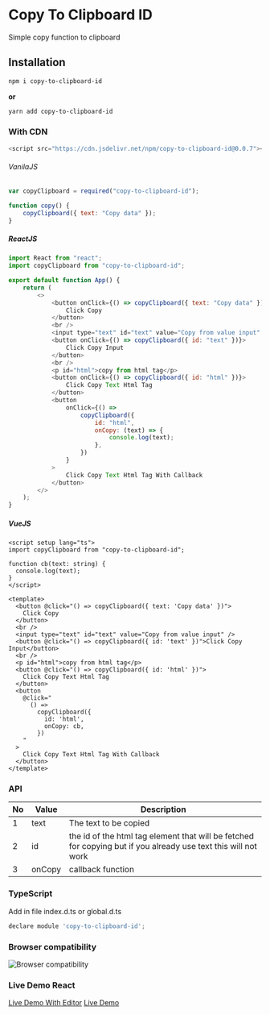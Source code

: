 # Copy To Clipboard ID

Simple copy function to clipboard

## Installation

```bash
npm i copy-to-clipboard-id
```

**or**

```bash
yarn add copy-to-clipboard-id
```
### With CDN
```javascript
<script src="https://cdn.jsdelivr.net/npm/copy-to-clipboard-id@0.0.7"></script>
```

###### VanilaJS

```javascript
var copyClipboard = required("copy-to-clipboard-id");

function copy() {
    copyClipboard({ text: "Copy data" });
}
```

##### ReactJS

```javascript
import React from "react";
import copyClipboard from "copy-to-clipboard-id";

export default function App() {
    return (
        <>
            <button onClick={() => copyClipboard({ text: "Copy data" })}>
                Click Copy
            </button>
            <br />
            <input type="text" id="text" value="Copy from value input" />
            <button onClick={() => copyClipboard({ id: "text" })}>
                Click Copy Input
            </button>
            <br />
            <p id="html">copy from html tag</p>
            <button onClick={() => copyClipboard({ id: "html" })}>
                Click Copy Text Html Tag
            </button>
            <button
                onClick={() =>
                    copyClipboard({
                        id: "html",
                        onCopy: (text) => {
                            console.log(text);
                        },
                    })
                }
            >
                Click Copy Text Html Tag With Callback
            </button>
        </>
    );
}
```

##### VueJS
```
<script setup lang="ts">
import copyClipboard from "copy-to-clipboard-id";

function cb(text: string) {
  console.log(text);
}
</script>

<template>
  <button @click="() => copyClipboard({ text: 'Copy data' })">
    Click Copy
  </button>
  <br />
  <input type="text" id="text" value="Copy from value input" />
  <button @click="() => copyClipboard({ id: 'text' })">Click Copy Input</button>
  <br />
  <p id="html">copy from html tag</p>
  <button @click="() => copyClipboard({ id: 'html' })">
    Click Copy Text Html Tag
  </button>
  <button
    @click="
      () =>
        copyClipboard({
          id: 'html',
          onCopy: cb,
        })
    "
  >
    Click Copy Text Html Tag With Callback
  </button>
</template>
```

### API
No | Value | Description
--- | --- | ---
1 | text | The text to be copied
2 | id | the id of the html tag element that will be fetched for copying but if you already use text this will not work
3 | onCopy | callback function

### TypeScript
Add in file index.d.ts or global.d.ts

```javascript
declare module 'copy-to-clipboard-id';
```
### Browser compatibility
![Browser compatibility](https://drive.google.com/uc?export=view&id=12JkQgDvbiMJZByuzrEbJXsSRBfIvS033)

### Live Demo React
[Live Demo With Editor](https://stackblitz.com/edit/react-ts-yeygse?file=App.tsx) 
[Live Demo](https://react-ts-yeygse.stackblitz.io) 